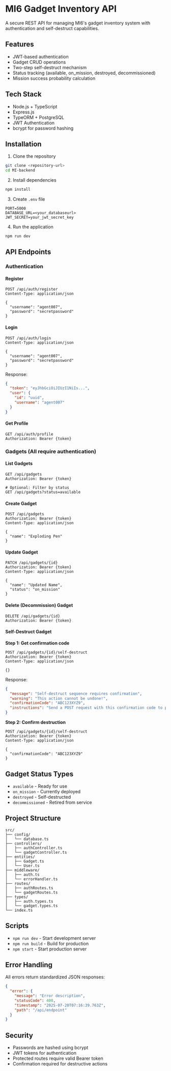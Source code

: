 # MI6 Gadget Inventory API

A secure REST API for managing MI6's gadget inventory system with authentication and self-destruct capabilities.

## Features

- JWT-based authentication
- Gadget CRUD operations
- Two-step self-destruct mechanism
- Status tracking (available, on_mission, destroyed, decommissioned)
- Mission success probability calculation

## Tech Stack

- Node.js + TypeScript
- Express.js
- TypeORM + PostgreSQL
- JWT Authentication
- bcrypt for password hashing

## Installation

1. Clone the repository
```bash
git clone <repository-url>
cd MI-backend
```

2. Install dependencies
```bash
npm install
```

3. Create `.env` file
```env
PORT=5000
DATABASE_URL=<your_databaseurl>
JWT_SECRET=your_jwt_secret_key
```

4. Run the application
```bash
npm run dev
```

## API Endpoints

### Authentication

#### Register
```http
POST /api/auth/register
Content-Type: application/json

{
  "username": "agent007",
  "password": "secretpassword"
}
```

#### Login
```http
POST /api/auth/login
Content-Type: application/json

{
  "username": "agent007",
  "password": "secretpassword"
}
```

Response:
```json
{
  "token": "eyJhbGciOiJIUzI1NiIs...",
  "user": {
    "id": "uuid",
    "username": "agent007"
  }
}
```

#### Get Profile
```http
GET /api/auth/profile
Authorization: Bearer {token}
```

### Gadgets (All require authentication)

#### List Gadgets
```http
GET /api/gadgets
Authorization: Bearer {token}

# Optional: Filter by status
GET /api/gadgets?status=available
```

#### Create Gadget
```http
POST /api/gadgets
Authorization: Bearer {token}
Content-Type: application/json

{
  "name": "Exploding Pen"
}
```

#### Update Gadget
```http
PATCH /api/gadgets/{id}
Authorization: Bearer {token}
Content-Type: application/json

{
  "name": "Updated Name",
  "status": "on_mission"
}
```

#### Delete (Decommission) Gadget
```http
DELETE /api/gadgets/{id}
Authorization: Bearer {token}
```

#### Self-Destruct Gadget

**Step 1: Get confirmation code**
```http
POST /api/gadgets/{id}/self-destruct
Authorization: Bearer {token}
Content-Type: application/json

{}
```

Response:
```json
{
  "message": "Self-destruct sequence requires confirmation",
  "warning": "This action cannot be undone!",
  "confirmationCode": "ABC123XYZ9",
  "instructions": "Send a POST request with this confirmation code to proceed"
}
```

**Step 2: Confirm destruction**
```http
POST /api/gadgets/{id}/self-destruct
Authorization: Bearer {token}
Content-Type: application/json

{
  "confirmationCode": "ABC123XYZ9"
}
```

## Gadget Status Types

- `available` - Ready for use
- `on_mission` - Currently deployed
- `destroyed` - Self-destructed
- `decommissioned` - Retired from service

## Project Structure

```
src/
├── config/
│   └── database.ts
├── controllers/
│   ├── authController.ts
│   └── gadgetController.ts
├── entities/
│   ├── Gadget.ts
│   └── User.ts
├── middleware/
│   ├── auth.ts
│   └── errorHandler.ts
├── routes/
│   ├── authRoutes.ts
│   └── gadgetRoutes.ts
├── types/
│   ├── auth.types.ts
│   └── gadget.types.ts
└── index.ts
```

## Scripts

- `npm run dev` - Start development server
- `npm run build` - Build for production
- `npm start` - Start production server

## Error Handling

All errors return standardized JSON responses:
```json
{
  "error": {
    "message": "Error description",
    "statusCode": 400,
    "timestamp": "2025-07-20T07:16:39.763Z",
    "path": "/api/endpoint"
  }
}
```

## Security

- Passwords are hashed using bcrypt
- JWT tokens for authentication
- Protected routes require valid Bearer token
- Confirmation required for destructive actions
